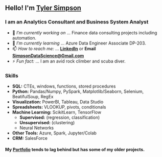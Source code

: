 ## Hello! I'm [Tyler Simpson](https://www.tylerjsimpson.com/)
### I am an Analytics Consultant and Business System Analyst
- 🔭 *I’m currently working on* ... Finance data consulting projects including automation.
- 🌱 *I’m currently learning* ... Azure Data Engineer Associate DP-203.
- 📫 *How to reach me:* ... **[LinkedIn](https://www.linkedin.com/in/tj-simpson/)** or **Email SimpsonDataScience@Gmail.com**
- ⚡ *Fun fact:* ... I am an avid rock climber and scuba diver.  

### Skills
* **SQL:** CTEs, windows, functions, stored procedures
* **Python:** Pandas/Numpy, PySpark, Matplotlib/Seaborn, Selenium, BeatifulSoup, RegEx
* **Visualization:** PowerBI, Tableau, Data Studio
* **Spreadsheets:** VLOOKUP, pivots, conditionals
* **Machine Learning:** ScikitLearn, TensorFlow
  * **Supervised:** (regression, classification)  
  * **Unsupervised:** (clustering)
  * Neural Networks 
* **Other Tools:** Azure, Spark, Jupyter/Colab
* **CRM:** SalesForce  

#### My **[Portfolio](https://www.tylerjsimpson.com/)** tends to lag behind but has some of my older projects.
